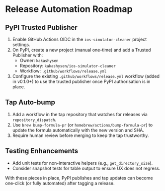 # Release Automation Roadmap

## PyPI Trusted Publisher

1. Enable GitHub Actions OIDC in the `ios-simulator-cleaner` project settings.
2. On PyPI, create a new project (manual one-time) and add a Trusted Publisher with:
   - Owner: `kakashysen`
   - Repository: `kakashysen/ios-simulator-cleaner`
   - Workflow: `.github/workflows/release.yml`
3. Configure the existing `.github/workflows/release.yml` workflow (added in v0.1.0+) to use the trusted publisher once PyPI authorisation is in place.

## Tap Auto-bump

1. Add a workflow in the tap repository that watches for releases via `repository_dispatch`.
2. Use `brew bump-formula-pr` (or `homebrew/actions/bump-formula-pr`) to update the formula automatically with the new version and SHA.
3. Require human review before merging to keep the tap trustworthy.

## Testing Enhancements

- Add unit tests for non-interactive helpers (e.g., `get_directory_size`).
- Consider snapshot tests for table output to ensure UX does not regress.

With these pieces in place, PyPI publishes and tap updates can become one-click (or fully automated) after tagging a release.
